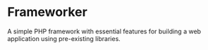 # Frameworker
A simple PHP framework with essential features for building a web application using pre-existing libraries.
